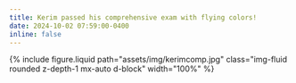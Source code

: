 ```yaml
---
title: Kerim passed his comprehensive exam with flying colors!
date: 2024-10-02 07:59:00-0400
inline: false
---
```

{% include figure.liquid path="assets/img/kerimcomp.jpg" class="img-fluid rounded z-depth-1 mx-auto d-block" width="100%" %}